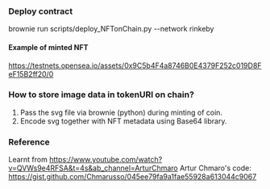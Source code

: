 

### Deploy contract
brownie run scripts/deploy_NFTonChain.py --network rinkeby

#### Example of minted NFT
https://testnets.opensea.io/assets/0x9C5b4F4a8746B0E4379F252c019D8FeF15B2ff20/0


### How to store image data in tokenURI on chain?

1. Pass the svg file via brownie (python) during minting of coin.
2. Encode svg together with NFT metadata using Base64 library.

### Reference
Learnt from https://www.youtube.com/watch?v=QVWs9e4RFSA&t=4s&ab_channel=ArturChmaro
Artur Chmaro's code: https://gist.github.com/Chmarusso/045ee79fa9a1fae55928a613044c9067 